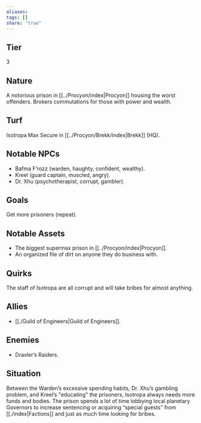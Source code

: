 ```yaml
---
aliases: 
tags: []
share: "true"
---
```

## Tier
3

## Nature
A notorious prison in [[../Procyon/index|Procyon]] housing the worst offenders. Brokers commutations for those with power and wealth.

## Turf
Isotropa Max Secure in [[../Procyon/Brekk/index|Brekk]] (HQ).

## Notable NPCs
- Bafma F’rozz (warden, haughty, confident, wealthy).
- Kreel (guard captain, muscled, angry).
- Dr. Xhu (psychotherapist, corrupt, gambler).

## Goals
Get more prisoners (repeat).

## Notable Assets
- The biggest supermax prison in [[../Procyon/index|Procyon]].
- An organized file of dirt on anyone they do business with.

## Quirks
The staff of Isotropa are all corrupt and will take bribes for almost anything.

## Allies
- [[./Guild of Engineers|Guild of Engineers]].

## Enemies
- Draxler’s Raiders.

## Situation
Between the Warden’s excessive spending habits, Dr. Xhu’s gambling problem, and Kreel’s "educating" the prisoners, Isotropa always needs more funds and bodies. The prison spends a lot of time lobbying local planetary Governors to increase sentencing or acquiring “special guests” from [[./index|Factions]] and just as much time looking for bribes.
